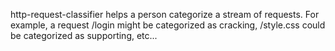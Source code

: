 http-request-classifier helps a person categorize a stream of
requests.  For example, a request /login might be categorized as
cracking, /style.css  could be categorized as supporting, etc...

